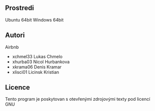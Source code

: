 Prostredi
---------

Ubuntu 64bit
Windows 64bit

Autori
------
Airbnb
- xchmel33 Lukas Chmelo 
- xhurba03 Nicol Hurbankova 
- xkrama06 Denis Kramar 
- xlisci01 Licinsk Kristian 

Licence
-------

Tento program je poskytovan s otevřenými zdrojovými texty pod licencí GNU
